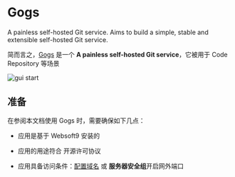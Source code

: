 # Gogs

A painless self-hosted Git service. Aims to build a simple, stable and extensible self-hosted Git service.

简而言之，[Gogs](https://gogs.io/) 是一个 **A painless self-hosted Git service**，它被用于 Code Repository  等场景


![gui start](https://libs.websoft9.com/Websoft9/DocsPicture/zh/gogs/gogs-guistart-websoft9.png)


## 准备

在参阅本文档使用 Gogs 时，需要确保如下几点：

- 应用是基于 Websoft9 安装的

- 应用的用途符合 [](https://opensource.org/licenses/MIT) 开源许可协议

- 应用具备访问条件：[配置域名](./guide/appsetdomain) 或 **服务器安全组**开启网外端口
